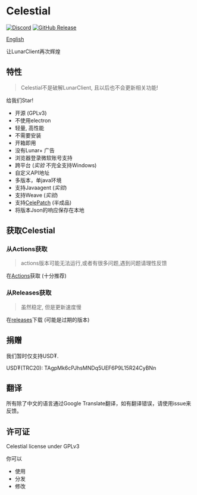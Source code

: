 # Celestial

[![Discord](https://img.shields.io/discord/1047866655033802802?label=Discord)](https://discord.lunarclient.top)
[![GitHub Release](https://img.shields.io/github/v/release/CubeWhy/celestial)](https://github.com/CubeWhyMC/celestial/releases/latest)


[English](./README.md)

让LunarClient再次辉煌

## 特性

> Celestial不是破解LunarClient, 且以后也不会更新相关功能!

给我们Star!

* 开源 (GPLv3)
* 不使用electron
* 轻量, 高性能
* 不需要安装
* 开箱即用
* 没有Lunar+ 广告
* 浏览器登录微软账号支持
* 跨平台 (*实验* 不完全支持Windows)
* 自定义API地址
* 多版本，单java环境
* 支持Javaagent (*实验*)
* 支持Weave (*实验*)
* 支持[CelePatch](https://github.com/CubeWhyMC/celepatch) (半成品)
* 将版本Json的响应保存在本地

## 获取Celestial

### 从Actions获取

> actions版本可能无法运行,或者有很多问题,遇到问题请理性反馈

在[Actions](https://github.com/cubewhy/celestial/actions)获取 (十分推荐)

### 从Releases获取

> 虽然稳定, 但是更新速度慢

在[releases](https://github.com/cubewhy/celestial/releases)下载 (可能是过期的版本)


## 捐赠

我们暂时仅支持USD₮.

USD₮(TRC20): TAgpMk6cPJhsMNDq5UEF6P9L15R24CyBNn

## 翻译

所有除了中文的语言通过Google Translate翻译，如有翻译错误，请使用issue来反馈。

## 许可证

Celestial license under GPLv3

你可以

- 使用
- 分发
- 修改
